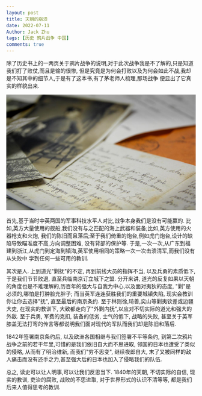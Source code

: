 ```yaml
---
layout: post
title: 天朝的崩溃
date: 2022-07-11
Author: Jack Zhu
tags: [历史 鸦片战争 中国]
comments: true
---
```


除了历史书上的一两页关于鸦片战争的说明,对于此次战争我是不了解的,只是知道我们打了败仗,而且是输的很惨,
但是究竟是为何会打败以及为何会如此不战,我却是不知其中的细节人,于是有了这本书,有了茅老师人梳理,那场战争
便显出了它真实的样貌出来.

![war](/assets/images/old-war.png)

首先,基于当时中英两国的军事科技水平人对比,战争本身我们是没有可能赢的.
比如,英方大量使用的舰船,我们没有与之匹配的海上武器和装备;比如,英方使用的火器枪支和火炮,
我们的陈旧而且落后;至于我们倚重的炮台,例如虎门炮台,设计的缺陷导致瞄准度不高,方向调整困难,
没有背部的保护等.
于是,一次一次,从广东到福建到浙江,从虎门到定海到镇海,英军使用相同的策略一次一次击溃清军,而我们没有从失败中
学到任何一些可用的教训.

其次是人. 上到道光"剿抚"的不定, 再到前线大员的指挥不当, 以及兵勇的素质低下,
于是我们节节败退, 直至兵临南京订立城下之盟. 分开来讲,
道光的反复如果以天朝的角度也是不难理解的,历百年的强大与自我为中心,以及面对夷狄的态度,
"剿"是必须的,哪怕是打肿脸充胖子; 而当英军连连获胜我们的重要城镇失陷,
现实会教训你让你去选择"抚", 直至最后的南京条约.
至于林则徐,琦善,奕山等剿夷钦差或边疆大吏, 在现实的教训下,
大致都走向了"外剿内抚",以应对不切实际的道光和强大的外敌. 至于兵勇, 军费的克扣,
装备的低劣, 士气的低下, 战略的失败,
甚至关于英军膝盖无法打弯的传言等都说明我们面对现代的军队而我们却是陈旧和落后.

1842年签署南京条约后, 以及欧洲各国相继与我们签署不平等条约,
到第二次鸦片战争之前的若干年里,可惜的是我们依旧自大而不思进取,
邻国的日本也遭受了类似的侵略, 从而有了明治维新, 而我们"穷不思变", 继续夜郎自大,
末了又被同样的敌人痛击而没有还手之力,甚至强大后的日本也加入了侵略我们的队伍.

总之, 读史可以让人明事,可以让我们反思当下. 1840年的天朝, 不切实际的自信,
现实的教训, 吏治的腐败, 战败的不思进取, 对于世界形式的认识不清等等,
都是我们后来人值得思考的教训.
